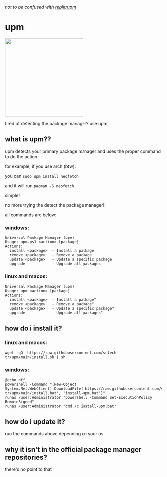 *not to be confused with <a href="https://github.com/replit/upm">replit/upm</a>*
# upm
<img src="https://raw.githubusercontent.com/sctech-tr/upm/main/upm.png" width="250" height="250">

tired of detecting the package manager? use upm.
## what is upm??
upm detects your primary package manager and uses the proper command to do the action.

for example, if you use arch (btw):

you can ```sudo upm install neofetch```

and it will run ```pacman -S neofetch```

simple!

no more trying the detect the package manager!!

all commands are below:
### windows:
```
Universal Package Manager (upm)
Usage: upm.ps1 <action> [package]
Actions:
  install <package>  - Install a package
  remove <package>   - Remove a package
  update <package>   - Update a specific package
  upgrade            - Upgrade all packages
```
### linux and macos:
```
Universal Package Manager (upm)
Usage: upm <action> [package]
Actions:
  install <package>  - Install a package"
  remove <package>   - Remove a package"
  update <package>   - Update a specific package"
  upgrade            - Upgrade all packages"
```
## how do i install it?
### linux and macos:
```
wget -qO- https://raw.githubusercontent.com/sctech-tr/upm/main/install.sh | sh
```
### windows:
```
@echo off
powershell -Command "(New-Object System.Net.WebClient).DownloadFile('https://raw.githubusercontent.com/sctech-tr/upm/main/install.bat', 'install-upm.bat')"
runas /user:Administrator "powershell -Command Set-ExecutionPolicy RemoteSigned"
runas /user:Administrator "cmd /c install-upm.bat"
```
## how do i update it?
run the commands above depending on your os.
## why it isn't in the official package manager repositories?
there's no point to that
